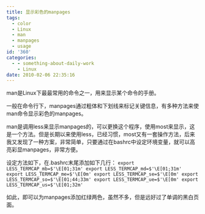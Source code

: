 ```yaml
---
title: 显示彩色的manpages
tags:
  - color
  - Linux
  - man
  - manpages
  - usage
id: '360'
categories:
  - - something-about-daily-work
    - Linux
date: 2010-02-06 22:35:16
---
```


man是Linux下最最常用的命令之一，用来显示某个命令的手册。

一般在命令行下，manpages通过粗体和下划线来标记关键信息，有多种方法来使man命令显示彩色的manpages。

man是调用less来显示manpages的，可以更换这个程序，使用most来显示，这是一个方法。但是长期以来使用less，已经习惯，most又有一套操作方法，后来我又发现了一种方案，非常简单，只要通过在bashrc中设定环境变量，就可以高亮彩显manpages，非常方便。

设定方法如下，在.bashrc末尾添加如下几行：
`export LESS_TERMCAP_mb=$'\E[01;31m' export LESS_TERMCAP_md=$'\E[01;31m' export LESS_TERMCAP_me=$'\E[0m' export LESS_TERMCAP_se=$'\E[0m' export LESS_TERMCAP_so=$'\E[01;44;33m' export LESS_TERMCAP_ue=$'\E[0m' export LESS_TERMCAP_us=$'\E[01;32m'`

如此，即可以为manpages添加红绿两色，虽然不多，但是远好过了单调的黑白页面。